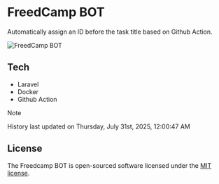 # FreedCamp BOT

Automatically assign an ID before the task title based on Github Action.

![FreedCamp BOT](https://repository-images.githubusercontent.com/737932867/7d34798b-2680-471c-b089-a78a718d3d6a)

## Tech

- Laravel
- Docker
- Github Action

> [!NOTE]  
> History last updated on Thursday, July 31st, 2025, 12:00:47 AM

## License

The Freedcamp BOT is open-sourced software licensed under the [MIT license](https://opensource.org/licenses/MIT).
